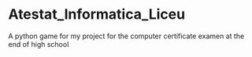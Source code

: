 # Atestat_Informatica_Liceu
A python game for my project for the computer certificate examen at the end of high school
